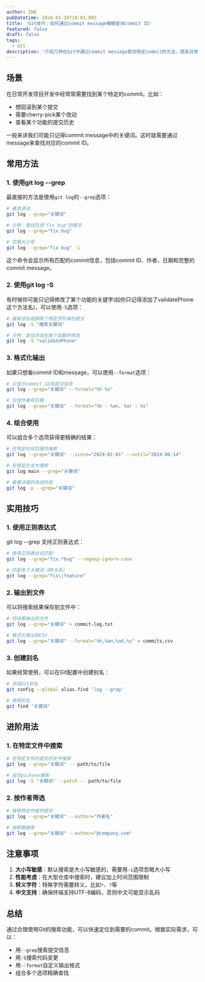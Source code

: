 ```yaml
---
author: ZHQ
pubDatetime: 2024-01-16T19:01:00Z
title: 'Git技巧：如何通过commit message模糊查询commit ID'
featured: false
draft: false
tags:
  - Git
description: '介绍几种在Git中通过commit message查找特定commit的方法，提高日常开发效率。'
---
```


## 场景

在日常开发项目开发中经常常需要找到某个特定的commit。比如：
- 想回滚到某个提交
- 需要cherry-pick某个改动
- 查看某个功能的提交历史

一般来讲我们可能只记得commit message中的关键词。这时就需要通过message来查找对应的commit ID。

## 常用方法

### 1. 使用git log --grep

最直接的方法是使用`git log`的`--grep`选项：

```bash
# 基本语法
git log --grep="关键词"

# 示例：查找包含"fix bug"的提交
git log --grep="fix bug"

# 忽略大小写
git log --grep="fix bug" -i
```

这个命令会显示所有匹配的commit信息，包括commit ID、作者、日期和完整的commit message。

### 2. 使用git log -S

有时候你可能只记得修改了某个功能的关键字(如你只记得添加了validatePhone这个方法名)，可以使用`-S`选项：

```bash
# 搜索添加或删除了特定字符串的提交
git log -S "搜索关键词"

# 示例：查找涉及到某个函数的修改
git log -S "validatePhone"
```

### 3. 格式化输出

如果只想看commit ID和message，可以使用`--format`选项：

```bash
# 只显示commit ID和提交信息
git log --grep="关键词" --format="%h %s"

# 包含作者和日期
git log --grep="关键词" --format="%h - %an, %ar : %s"
```

### 4. 组合使用

可以组合多个选项获得更精确的结果：

```bash
# 在特定时间范围内搜索
git log --grep="关键词" --since="2024-01-01" --until="2024-06-14"

# 在特定分支中搜索
git log main --grep="关键词"

# 查看详细的改动内容
git log -p --grep="关键词"
```

## 实用技巧

### 1. 使用正则表达式

git log --grep 支持正则表达式：

```bash
# 使用正则表达式匹配
git log --grep="fix.*bug" --regexp-ignore-case

# 匹配多个关键词（OR关系）
git log --grep="fix\|feature"
```

### 2. 输出到文件

可以将搜索结果保存到文件中：

```bash
# 将结果输出到文件
git log --grep="关键词" > commit-log.txt

# 格式化输出到CSV
git log --grep="关键词" --format="%h,%an,%ad,%s" > commits.csv
```

### 3. 创建别名

如果经常使用，可以在Git配置中创建别名：

```bash
# 添加Git别名
git config --global alias.find 'log --grep'

# 使用别名
git find "关键词"
```

## 进阶用法

### 1. 在特定文件中搜索

```bash
# 在特定文件的提交历史中搜索
git log --grep="关键词" -- path/to/file

# 组合pickaxe搜索
git log -S "关键词" --patch -- path/to/file
```

### 2. 按作者筛选

```bash
# 搜索特定作者的提交
git log --grep="关键词" --author="作者名"

# 按邮箱搜索
git log --grep="关键词" --author="@company.com"
```

## 注意事项

1. **大小写敏感**：默认搜索是大小写敏感的，需要用`-i`选项忽略大小写
2. **性能考虑**：在大型仓库中搜索时，建议加上时间范围限制
3. **转义字符**：特殊字符需要转义，比如`*`、`?`等
4. **中文支持**：确保终端支持UTF-8编码，否则中文可能显示乱码

## 总结

通过合理使用Git的搜索功能，可以快速定位到需要的commit。根据实际需求，可以：
- 用`--grep`搜索提交信息
- 用`-S`搜索代码变更
- 用`--format`自定义输出格式
- 组合多个选项精确查找